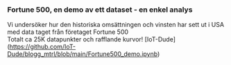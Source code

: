 ### Fortune 500, en demo av ett dataset - en enkel analys

Vi undersöker hur den historiska omsättningen och vinsten har sett ut i USA med data taget från företaget Fortune 500
<br>
Totalt ca 25K datapunkter och rafflande kurvor! [IoT-Dude] (https://github.com/IoT-Dude/blogg_mtrl/blob/main/Fortune500_demo.ipynb)



